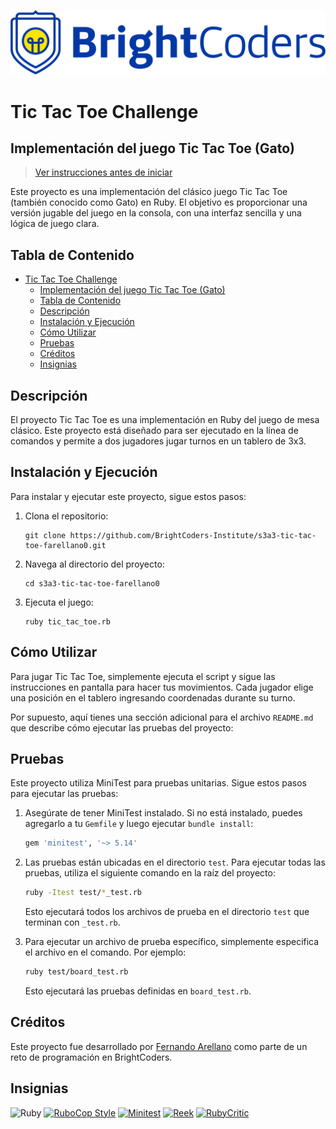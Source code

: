 ![BrightCoders Logo](img/logo.png)

# Tic Tac Toe Challenge
## Implementación del juego Tic Tac Toe (Gato)

> [Ver instrucciones antes de iniciar](./instructions.md)

Este proyecto es una implementación del clásico juego Tic Tac Toe (también conocido como Gato) en Ruby. El objetivo es proporcionar una versión jugable del juego en la consola, con una interfaz sencilla y una lógica de juego clara.

## Tabla de Contenido
- [Tic Tac Toe Challenge](#tic-tac-toe-challenge)
  - [Implementación del juego Tic Tac Toe (Gato)](#implementación-del-juego-tic-tac-toe-gato)
  - [Tabla de Contenido](#tabla-de-contenido)
  - [Descripción](#descripción)
  - [Instalación y Ejecución](#instalación-y-ejecución)
  - [Cómo Utilizar](#cómo-utilizar)
  - [Pruebas](#pruebas)
  - [Créditos](#créditos)
  - [Insignias](#insignias)

## Descripción
El proyecto Tic Tac Toe es una implementación en Ruby del juego de mesa clásico. Este proyecto está diseñado para ser ejecutado en la línea de comandos y permite a dos jugadores jugar turnos en un tablero de 3x3.

## Instalación y Ejecución
Para instalar y ejecutar este proyecto, sigue estos pasos:
1. Clona el repositorio:
   ```
   git clone https://github.com/BrightCoders-Institute/s3a3-tic-tac-toe-farellano0.git
   ```
2. Navega al directorio del proyecto:
   ```
   cd s3a3-tic-tac-toe-farellano0
   ```
3. Ejecuta el juego:
   ```
   ruby tic_tac_toe.rb
   ```

## Cómo Utilizar
Para jugar Tic Tac Toe, simplemente ejecuta el script y sigue las instrucciones en pantalla para hacer tus movimientos. Cada jugador elige una posición en el tablero ingresando coordenadas durante su turno.

Por supuesto, aquí tienes una sección adicional para el archivo `README.md` que describe cómo ejecutar las pruebas del proyecto:

## Pruebas

Este proyecto utiliza MiniTest para pruebas unitarias. Sigue estos pasos para ejecutar las pruebas:

1. Asegúrate de tener MiniTest instalado. Si no está instalado, puedes agregarlo a tu `Gemfile` y luego ejecutar `bundle install`:

   ```ruby
   gem 'minitest', '~> 5.14'
   ```

2. Las pruebas están ubicadas en el directorio `test`. Para ejecutar todas las pruebas, utiliza el siguiente comando en la raíz del proyecto:

   ```sh
   ruby -Itest test/*_test.rb
   ```

   Esto ejecutará todos los archivos de prueba en el directorio `test` que terminan con `_test.rb`.

3. Para ejecutar un archivo de prueba específico, simplemente especifica el archivo en el comando. Por ejemplo:

   ```sh
   ruby test/board_test.rb
   ```

   Esto ejecutará las pruebas definidas en `board_test.rb`.

## Créditos
Este proyecto fue desarrollado por [Fernando Arellano](https://github.com/farellano0) como parte de un reto de programación en BrightCoders.

## Insignias
![Ruby](https://img.shields.io/badge/ruby-%23CC342D.svg?style=for-the-badge&logo=ruby&logoColor=white)
[![RuboCop Style](https://img.shields.io/badge/code_style-RuboCop-brightgreen.svg)](https://github.com/rubocop/rubocop)
[![Minitest](https://img.shields.io/badge/test-Minitest-blue.svg)](https://github.com/seattlerb/minitest)
[![Reek](https://img.shields.io/badge/code_smell-Reek-yellowgreen.svg)](https://github.com/troessner/reek)
[![RubyCritic](https://img.shields.io/badge/code_quality-RubyCritic-orange.svg)](https://github.com/whitesmith/rubycritic)
